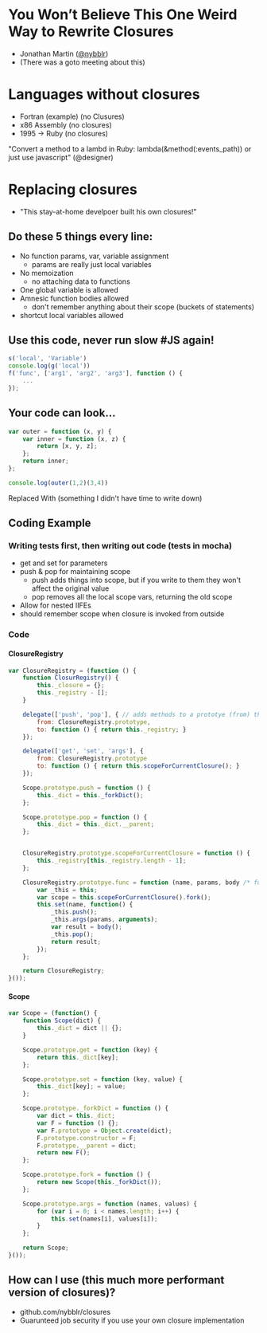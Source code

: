 # You Won’t Believe This One Weird Way to Rewrite Closures
* Jonathan Martin ([@nybblr](twitter.com/nybblr))
* (There was a goto meeting about this)

# Languages without closures
* Fortran (example) (no Clusures)
* x86 Assembly (no closures)
* 1995 -> Ruby (no closures)

"Convert a method to a lambd in Ruby: lambda(&method(:events_path)) or just use javascript" (@designer)

# Replacing closures
* "This stay-at-home develpoer built his own closures!"

## Do these 5 things every line:
* No function params, var, variable assignment
  * params are really just local variables
* No memoization
  * no attaching data to functions
* One global variable is allowed
* Amnesic function bodies allowed
  * don't remember anything about their scope (buckets of statements)
* shortcut local variables allowed

## Use this code, never run slow #JS again!

```javascript
s('local', 'Variable')
console.log(g('local'))
f('func', ['arg1', 'arg2', 'arg3'], function () {
    ...
});
```

## Your code can look...
```javascript
var outer = function (x, y) {
    var inner = function (x, z) {
        return [x, y, z];
    };
    return inner;
};

console.log(outer(1,2)(3,4))
```

Replaced With (something I didn't have time to write down)

## Coding Example

### Writing tests first, then writing out code (tests in mocha)
* get and set for parameters
* push & pop for maintaining scope
  * push adds things into scope, but if you write to them they won't affect the original value
  * pop removes all the local scope vars, returning the old scope
* Allow for nested IIFEs
* should remember scope when closure is invoked from outside

### Code

#### ClosureRegistry
```javascript
var ClosureRegistry = (function () {
    function ClosurRegistry() {
        this._closure = {};
        this._registry - [];
    }

    delegate(['push', 'pop'], { // adds methods to a prototye (from) that just delegate to another place (closure)
        from: ClosureRegistry.prototype,
        to: function () { return this._registry; }
    });

    delegate(['get', 'set', 'args'], {
        from: ClosureRegistry.prototype
        to: function () { return this.scopeForCurrentClosure(); }
    });

    Scope.prototype.push = function () {
        this._dict = this._forkDict();
    };

    Scope.prototype.pop = function () {
        this._dict = this._dict.__parent;
    };


    ClosureRegistry.prototype.scopeForCurrentClosure = function () {
        this._registry[this._registry.length - 1];
    };

    ClosureRegistry.prototpye.func = function (name, params, body /* function body */) {
        var _this = this;
        var scope = this.scopeForCurrentClosure().fork();
        this.set(name, function() {
            _this.push();
            _this.args(params, arguments);
            var result = body();
            _this.pop();
            return result;
        });
    };

    return ClosureRegistry;
}());
```

#### Scope
```javascript
var Scope = (function() {
    function Scope(dict) {
        this._dict = dict || {};
    }

    Scope.prototype.get = function (key) {
        return this._dict[key];
    };

    Scope.prototype.set = function (key, value) {
        this._dict[key]; = value;
    };

    Scope.prototype._forkDict = function () {
        var dict = this._dict;
        var F = function () {};
        var F.prototype = Object.create(dict);
        F.prototype.constructor = F;
        F.prototype.__parent = dict;
        return new F();
    };

    Scope.prototype.fork = function () {
        return new Scope(this._forkDict());
    };

    Scope.prototype.args = function (names, values) {
        for (var i = 0; i < names.length; i++) {
            this.set(names[i], values[i]);
        }
    };

    return Scope;
}());
```

## How can I use (this much more performant version of closures)?
* github.com/nybblr/closures
* Guarunteed job security if you use your own closure implementation


